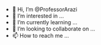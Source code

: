 - 👋 Hi, I’m @ProfessorArazi
- 👀 I’m interested in ...
- 🌱 I’m currently learning ...
- 💞️ I’m looking to collaborate on ...
- 📫 How to reach me ...

<!---
ProfessorArazi/ProfessorArazi is a ✨ special ✨ repository because its `README.md` (this file) appears on your GitHub profile.
You can click the Preview link to take a look at your changes.
--->
